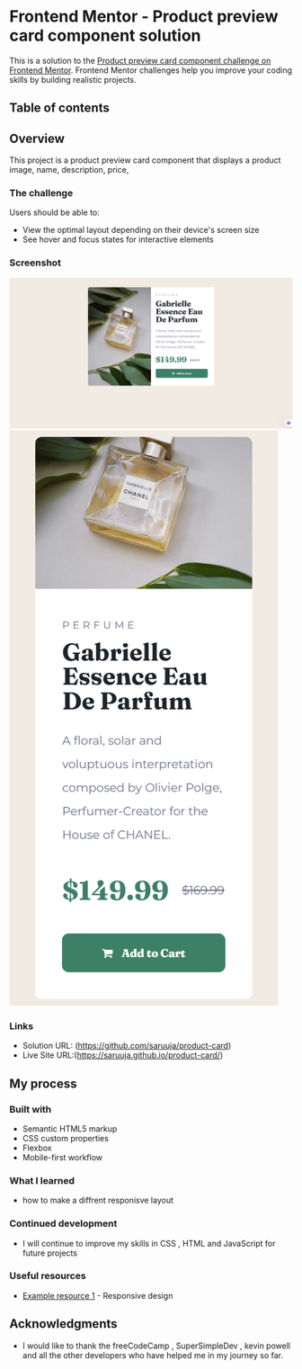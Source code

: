 # Frontend Mentor - Product preview card component solution

This is a solution to the [Product preview card component challenge on Frontend Mentor](https://www.frontendmentor.io/challenges/product-preview-card-component-GO7UmttRfa). Frontend Mentor challenges help you improve your coding skills by building realistic projects. 

## Table of contents


## Overview
This project is a product preview card component that displays a product image, name, description, price,

### The challenge

Users should be able to:

- View the optimal layout depending on their device's screen size
- See hover and focus states for interactive elements

### Screenshot

![](/screen-shot/Desktop_Version.png)
![](/screen-shot/FireShot%20Capture%20Mobile-version.png)

### Links

- Solution URL: (https://github.com/saruuja/product-card)
- Live Site URL:(https://saruuja.github.io/product-card/)

## My process

### Built with

- Semantic HTML5 markup
- CSS custom properties
- Flexbox
- Mobile-first workflow


### What I learned
- how to make a diffrent responisve layout 


### Continued development
- I will continue to improve my skills in CSS , HTML and JavaScript for future projects


### Useful resources

- [Example resource 1](https://courses.kevinpowell.co/products/home) - Responsive design


## Acknowledgments
- I would like to thank the freeCodeCamp , SuperSimpleDev , kevin powell and all the other developers who have helped me in my journey so far.


